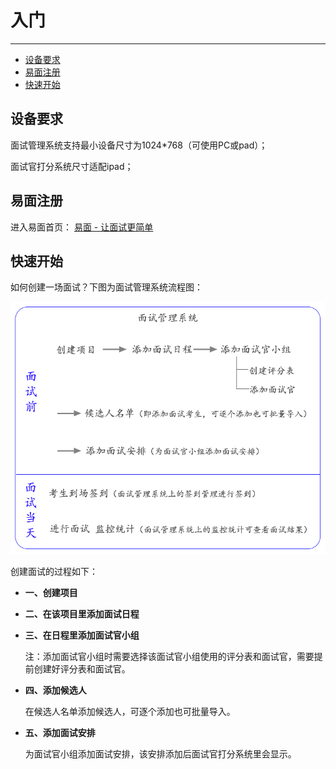 # 入门 #

----------

* [设备要求](#设备要求)
* [易面注册](#易面注册)
* [快速开始](#快速开始)

## 设备要求 ##

面试管理系统支持最小设备尺寸为1024*768（可使用PC或pad）；

面试官打分系统尺寸适配ipad；


## 易面注册 ##

进入易面首页： [易面 - 让面试更简单](https://ezinterview.org/)


## 快速开始 ##

如何创建一场面试？下图为面试管理系统流程图：

![PNG](image/liucheng.png)

创建面试的过程如下：

- **一、创建项目**

- **二、在该项目里添加面试日程**

- **三、在日程里添加面试官小组**

    注：添加面试官小组时需要选择该面试官小组使用的评分表和面试官，需要提前创建好评分表和面试官。
- **四、添加候选人**
    
    在候选人名单添加候选人，可逐个添加也可批量导入。

- **五、添加面试安排**
    
    为面试官小组添加面试安排，该安排添加后面试官打分系统里会显示。

